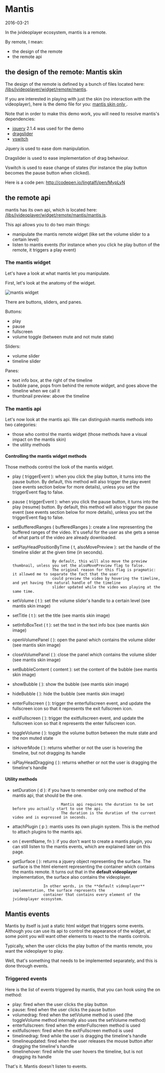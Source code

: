 Mantis
==========
2016-03-21




In the jvideoplayer ecosystem, mantis is a remote.
 
By remote, I mean:
 
- the design of the remote 
- the remote api
 
 



the design of the remote: Mantis skin 
--------------

The design of the remote is defined by a bunch of files located here: [/libs/jvideoplayer/widget/remote/mantis](https://github.com/lingtalfi/jVideoPlayer/blob/master/www/libs/jvideoplayer/widget/remote/mantis).



If you are interested in playing with just the skin (no interaction with the videoplayer),
here is the demo file for you: [ mantis skin only ](https://github.com/lingtalfi/jVideoPlayer/blob/master/www/libs/jvideoplayer/prototype/widget/remote/mantis/mantis-skin-only.php).

Note that in order to make this demo work, you will need to resolve mantis's dependencies:

- [jquery](https://jquery.com/) 2.1.4 was used for the demo
- [dragslider](https://github.com/lingtalfi/jDragSlider)
- [vswitch](https://github.com/lingtalfi/VSwitch)


Jquery is used to ease dom manipulation.

Dragslider is used to ease implementation of drag behaviour.

Vswitch is used to ease change of states (for instance the play button becomes the pause button when clicked).



Here is a code pen: http://codepen.io/lingtalfi/pen/MypLyN




the remote api
------------------


mantis has its own api, which is located here: [/libs/jvideoplayer/widget/remote/mantis/mantis.js](https://github.com/lingtalfi/jVideoPlayer/blob/master/www/libs/jvideoplayer/widget/remote/mantis/mantis.js).



This api allows you to do two main things:

- manipulate the mantis remote widget (like set the volume slider to a certain level)
- listen to mantis events (for instance when you click he play button of the remote, it triggers a play event)




### The mantis widget

Let's have a look at what mantis let you manipulate.

First, let's look at the anatomy of the widget.


![mantis widget](http://s19.postimg.org/r1pmhr5nn/mantis_skin.jpg)


There are buttons, sliders, and panes.

Buttons:

- play
- pause
- fullscreen
- volume toggle (between mute and not mute state)


Sliders:

- volume slider 
- timeline slider
 
 
Panes:

- text info box, at the right of the timeline 
- bubble pane, pops from behind the remote widget, and goes above the timeline when we call it
- thumbnail preview: above the timeline
 
 
 
 


### The mantis api


Let's now look at the mantis api.
We can distinguish mantis methods into two categories:

- those who control the mantis widget (those methods have a visual impact on the mantis skin)
- the utility methods





#### Controlling the mantis widget methods

Those methods control the look of the mantis widget.


- play ( triggerEvent ): when you click the play button, it turns into the pause button.
                            By default, this method will also trigger the play event (see events section below for more details),
                            unless you set the triggerEvent flag to false.
                            
- pause ( triggerEvent ): when you click the pause button, it turns into the play (resume) button.
                            By default, this method will also trigger the pause event (see events section below for more details),
                            unless you set the triggerEvent flag to false.
                    
               
- setBufferedRanges ( bufferedRanges ): create a line representing the buffered ranges of the video.
                                        It's useful for the user as she gets a sense of what parts of the video are already downloaded. 

- setPlayHeadPositionByTime ( t, alsoMovePreview ): set the handle of the timeline slider at the given time (in seconds).

                        By default, this will also move the preview thumbnail, unless you set the alsoMovePreview flag to false.
                        The original reason for this flag is pragmatic: it allowed me to separate the fact that the user
                        could preview the video by hovering the timeline, and yet having the natural handle of the timeline
                        slider updated while the video was playing at the same time.

- setVolume ( t ): set the volume slider's handle to a certain level (see mantis skin image)
- setTitle ( t ): set the title (see mantis skin image)
- setInfoBoxText ( t ): set the text in the text info box (see mantis skin image)
- openVolumePanel ( ): open the panel which contains the volume slider (see mantis skin image)
- closeVolumePanel ( ): close the panel which contains the volume slider (see mantis skin image)
- setBubbleContent ( content ): set the content of the bubble (see mantis skin image)
- showBubble ( ): show the bubble (see mantis skin image)
- hideBubble ( ): hide the bubble (see mantis skin image)
- enterFullscreen ( ): trigger the enterfullscreen event, and update the fullscreen icon so that it represents the exit fullscreen icon.    
- exitFullscreen ( ): trigger the exitfullscreen event, and update the fullscreen icon so that it represents the enter fullscreen icon.
- toggleVolume ( ): toggle the volume button between the mute state and the non muted state
- isHoverMode ( ): returns whether or not the user is hovering the timeline, but not dragging its handle
- isPlayHeadDragging ( ): returns whether or not the user is dragging the timeline's handle
 
 
 
 
 #### Utility methods
 
 
 
 - setDuration ( d ): if you have to remember only one method of the mantis api, that should be the one.
 
                             Mantis api requires the duration to be set before you actually start to use the api.                            
                             The duration is the duration of the current video and is expressed in seconds.
                             
 - attachPlugin ( p ): mantis uses its own plugin system. This is the method to attach plugins to the mantis api.
 - on ( eventName, fn ): if you don't want to create a mantis plugin, you can still listen to the mantis events, which are 
                             explained later on this page.
 

- getSurface ( ): returns a jquery object representing the surface.
                    The surface is the html element representing the container which contains the mantis remote.
                    It turns out that in the **default videoplayer** implementation, the surface also contains 
                    the videoplayer.
                    
                    In other words, in the **default videoplayer** implementation, the surface represents the 
                    container that contains every element of the jvideoplayer ecosystem. 
 

 
 
 
 
 
 
Mantis events
-------------------- 

Mantis by itself is just a static html widget that triggers some events.
Although you can use its api to control the appearance of the widget, at some point you will want other elements
to react to the mantis controls.

Typically, when the user clicks the play button of the mantis remote, you want the videoplayer to play.

Well, that's something that needs to be implemented separately, and this is done through events.


### Triggered events

Here is the list of events triggered by mantis, that you can hook using the on method:


- play: fired when the user clicks the play button
- pause: fired when the user clicks the pause button
- volumedrag: fired when the setVolume method is used (the toggleVolume method internally also uses the setVolume method)
- enterfullscreen: fired when the enterFullscreen method is used
- exitfullscreen: fired when the exitFullscreen method is used
- timelinedrag: fired while the user is dragging the timeline's handle
- timelineupdated: fired when the user releases the mouse button after dragging the timeline's handle
- timelinehover: fired while the user hovers the timeline, but is not dragging its handle


That's it. Mantis doesn't listen to events.




